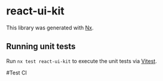 # react-ui-kit

This library was generated with [Nx](https://nx.dev).

## Running unit tests

Run `nx test react-ui-kit` to execute the unit tests via [Vitest](https://vitest.dev/).

#Test CI
